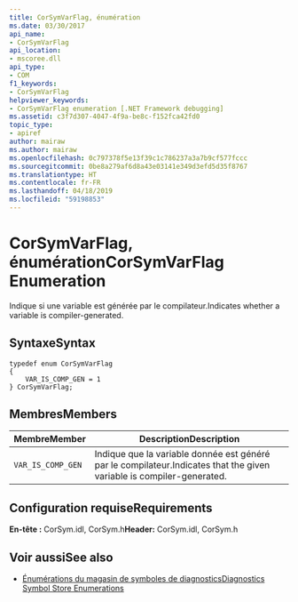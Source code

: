```yaml
---
title: CorSymVarFlag, énumération
ms.date: 03/30/2017
api_name:
- CorSymVarFlag
api_location:
- mscoree.dll
api_type:
- COM
f1_keywords:
- CorSymVarFlag
helpviewer_keywords:
- CorSymVarFlag enumeration [.NET Framework debugging]
ms.assetid: c3f7d307-4047-4f9a-be8c-f152fca42fd0
topic_type:
- apiref
author: mairaw
ms.author: mairaw
ms.openlocfilehash: 0c797378f5e13f39c1c786237a3a7b9cf577fccc
ms.sourcegitcommit: 0be8a279af6d8a43e03141e349d3efd5d35f8767
ms.translationtype: HT
ms.contentlocale: fr-FR
ms.lasthandoff: 04/18/2019
ms.locfileid: "59198853"
---
```

# <a name="corsymvarflag-enumeration"></a><span data-ttu-id="3082d-102">CorSymVarFlag, énumération</span><span class="sxs-lookup"><span data-stu-id="3082d-102">CorSymVarFlag Enumeration</span></span>
<span data-ttu-id="3082d-103">Indique si une variable est générée par le compilateur.</span><span class="sxs-lookup"><span data-stu-id="3082d-103">Indicates whether a variable is compiler-generated.</span></span>  
  
## <a name="syntax"></a><span data-ttu-id="3082d-104">Syntaxe</span><span class="sxs-lookup"><span data-stu-id="3082d-104">Syntax</span></span>  
  
```  
typedef enum CorSymVarFlag   
{  
    VAR_IS_COMP_GEN = 1  
} CorSymVarFlag;  
```  
  
## <a name="members"></a><span data-ttu-id="3082d-105">Membres</span><span class="sxs-lookup"><span data-stu-id="3082d-105">Members</span></span>  
  
|<span data-ttu-id="3082d-106">Membre</span><span class="sxs-lookup"><span data-stu-id="3082d-106">Member</span></span>|<span data-ttu-id="3082d-107">Description</span><span class="sxs-lookup"><span data-stu-id="3082d-107">Description</span></span>|  
|------------|-----------------|  
|`VAR_IS_COMP_GEN`|<span data-ttu-id="3082d-108">Indique que la variable donnée est généré par le compilateur.</span><span class="sxs-lookup"><span data-stu-id="3082d-108">Indicates that the given variable is compiler-generated.</span></span>|  
  
## <a name="requirements"></a><span data-ttu-id="3082d-109">Configuration requise</span><span class="sxs-lookup"><span data-stu-id="3082d-109">Requirements</span></span>  
 <span data-ttu-id="3082d-110">**En-tête :** CorSym.idl, CorSym.h</span><span class="sxs-lookup"><span data-stu-id="3082d-110">**Header:** CorSym.idl, CorSym.h</span></span>  
  
## <a name="see-also"></a><span data-ttu-id="3082d-111">Voir aussi</span><span class="sxs-lookup"><span data-stu-id="3082d-111">See also</span></span>

- [<span data-ttu-id="3082d-112">Énumérations du magasin de symboles de diagnostics</span><span class="sxs-lookup"><span data-stu-id="3082d-112">Diagnostics Symbol Store Enumerations</span></span>](../../../../docs/framework/unmanaged-api/diagnostics/diagnostics-symbol-store-enumerations.md)
